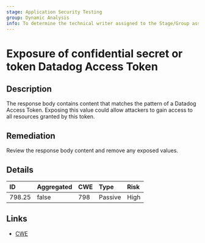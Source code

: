 ```yaml
---
stage: Application Security Testing
group: Dynamic Analysis
info: To determine the technical writer assigned to the Stage/Group associated with this page, see https://handbook.gitlab.com/handbook/product/ux/technical-writing/#assignments
---
```


# Exposure of confidential secret or token Datadog Access Token

## Description

The response body contains content that matches the pattern of a Datadog Access Token.
Exposing this value could allow attackers to gain access to all resources granted by this token.

## Remediation

Review the response body content and remove any exposed values.

## Details

| ID | Aggregated | CWE | Type | Risk |
|:---|:--------|:--------|:--------|:--------|
| 798.25 | false | 798 | Passive | High |

## Links

- [CWE](https://cwe.mitre.org/data/definitions/798.html)
